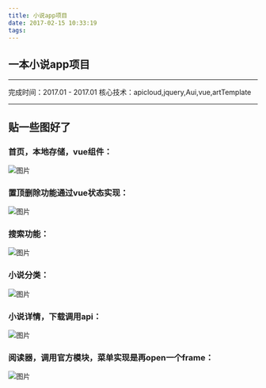 ```yaml
---
title: 小说app项目
date: 2017-02-15 10:33:19
tags: 
---
```


## 一本小说app项目
------
完成时间：2017.01 - 2017.01
核心技术：apicloud,jquery,Aui,vue,artTemplate

------
## 贴一些图好了
### 首页，本地存储，vue组件：
![图片](https://raw.githubusercontent.com/cry101/Some-little-projects/master/image/yibenxiaoshuo/1.PNG)
### 置顶删除功能通过vue状态实现：
![图片](https://raw.githubusercontent.com/cry101/Some-little-projects/master/image/yibenxiaoshuo/2.PNG)
### 搜索功能：
![图片](https://raw.githubusercontent.com/cry101/Some-little-projects/master/image/yibenxiaoshuo/3.PNG)
### 小说分类：
![图片](https://raw.githubusercontent.com/cry101/Some-little-projects/master/image/yibenxiaoshuo/4.PNG)
### 小说详情，下载调用api：
![图片](https://raw.githubusercontent.com/cry101/Some-little-projects/master/image/yibenxiaoshuo/5.PNG)
### 阅读器，调用官方模块，菜单实现是再open一个frame：
![图片](https://raw.githubusercontent.com/cry101/Some-little-projects/master/image/yibenxiaoshuo/6.PNG)
